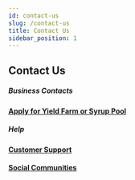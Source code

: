 ```yaml
---
id: contact-us
slug: /contact-us
title: Contact Us
sidebar_position: 1
---
```


## Contact Us

##### Business Contacts

#### [Apply for Yield Farm or Syrup Pool](/docs/contact-us/business-partnerships)

##### Help

#### [Customer Support](/docs/contact-us/customer-support)

#### [Social Communities](/docs/contact-us/telegram)
